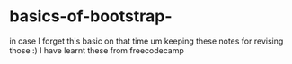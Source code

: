 # basics-of-bootstrap-
in case I forget this basic on that time um keeping these notes for revising those :) I have learnt these from freecodecamp 

